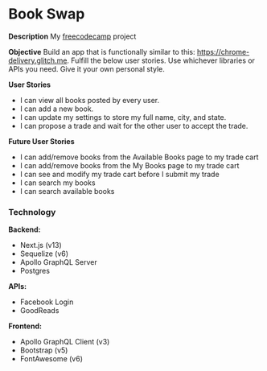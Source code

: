 
# Book Swap

**Description**
My [freecodecamp](http://www.freecodecamp.com "freecodecamp") project

**Objective**
Build an app that is functionally similar to this: https://chrome-delivery.glitch.me.
Fulfill the below user stories. Use whichever libraries or APIs you need. Give it your own personal style.

**User Stories**
* I can view all books posted by every user.
* I can add a new book.
* I can update my settings to store my full name, city, and state.
* I can propose a trade and wait for the other user to accept the trade.

**Future User Stories**
- I can add/remove books from the Available Books page to my trade cart
- I can add/remove books from the My Books page to my trade cart
- I can see and modify my trade cart before I submit my trade
- I can search my books
- I can search available books

### Technology
**Backend:**
 - Next.js (v13)
 - Sequelize (v6)
 - Apollo GraphQL Server
 - Postgres

**APIs:**
 - Facebook Login
 - GoodReads

**Frontend:**
 - Apollo GraphQL Client (v3)
 - Bootstrap (v5)
 - FontAwesome (v6)
